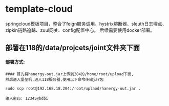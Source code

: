 # template-cloud

springcloud模板项目，整合了feign服务调用、hystrix熔断器、sleuth日志埋点、zipkin链路追踪、zuul网关、config配置中心。
后续需要使用docker部署。

## 部署在118的/data/projcets/joint文件夹下面

#### 部署方式: 
    #### 首先将hanergy-out.jar上传到204的/home/root/upload下面,
    然后进入堡垒机,进入118服务器,使用以下命令传输jar包
    
    sudo scp root@192.168.18.204:/root/uplaod/hanergy-out.jar .
    
    输入密码: 12345@bdbi